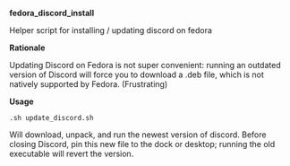**fedora_discord_install**

Helper script for installing / updating discord on fedora

**Rationale**

Updating Discord on Fedora is not super convenient: running an outdated version of Discord will force you to download a .deb file, which is not natively supported by Fedora. (Frustrating)

**Usage**

`.sh update_discord.sh`

Will download, unpack, and run the newest version of discord. Before closing Discord, pin this new file to the dock or desktop; running the old executable will revert the version.
